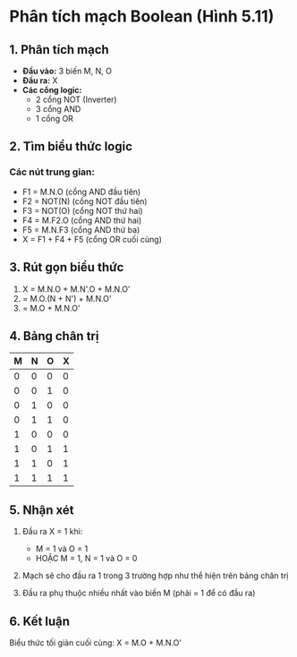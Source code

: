 # Phân tích mạch Boolean (Hình 5.11)

## 1. Phân tích mạch
- **Đầu vào:** 3 biến M, N, O
- **Đầu ra:** X
- **Các cổng logic:**
  - 2 cổng NOT (Inverter)
  - 3 cổng AND
  - 1 cổng OR

## 2. Tìm biểu thức logic
### Các nút trung gian:
- F1 = M.N.O (cổng AND đầu tiên)
- F2 = NOT(N) (cổng NOT đầu tiên)
- F3 = NOT(O) (cổng NOT thứ hai)
- F4 = M.F2.O (cổng AND thứ hai)
- F5 = M.N.F3 (cổng AND thứ ba)
- X = F1 + F4 + F5 (cổng OR cuối cùng)

## 3. Rút gọn biểu thức
1. X = M.N.O + M.N'.O + M.N.O'
2. = M.O.(N + N') + M.N.O'
3. = M.O + M.N.O'

## 4. Bảng chân trị

| M | N | O | X |
|---|---|---|---|
| 0 | 0 | 0 | 0 |
| 0 | 0 | 1 | 0 |
| 0 | 1 | 0 | 0 |
| 0 | 1 | 1 | 0 |
| 1 | 0 | 0 | 0 |
| 1 | 0 | 1 | 1 |
| 1 | 1 | 0 | 1 |
| 1 | 1 | 1 | 1 |

## 5. Nhận xét
1. Đầu ra X = 1 khi:
   - M = 1 và O = 1
   - HOẶC M = 1, N = 1 và O = 0

2. Mạch sẽ cho đầu ra 1 trong 3 trường hợp như thể hiện trên bảng chân trị

3. Đầu ra phụ thuộc nhiều nhất vào biến M (phải = 1 để có đầu ra)

## 6. Kết luận
Biểu thức tối giản cuối cùng: X = M.O + M.N.O'